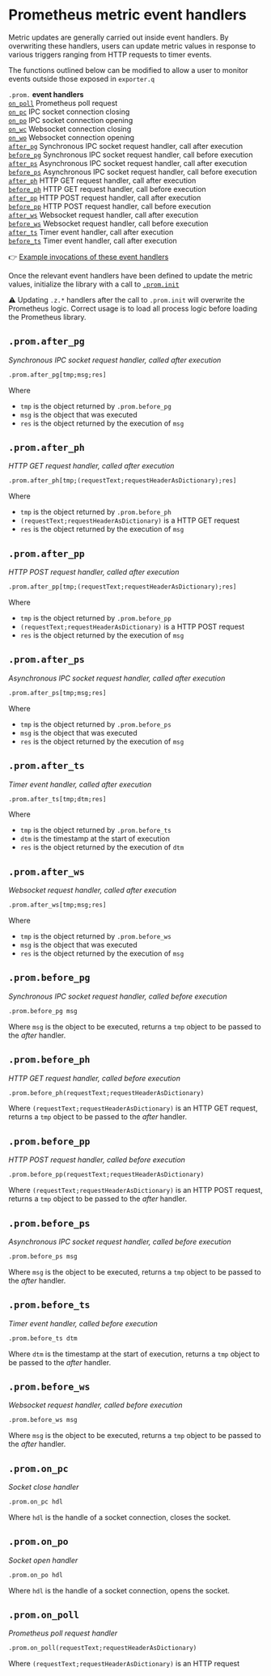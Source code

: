 # Prometheus metric event handlers 


Metric updates are generally carried out inside event handlers. By overwriting these handlers, users can update metric values in response to various triggers ranging from HTTP requests to timer events.

The functions outlined below can be modified to allow a user to monitor events outside those exposed in `exporter.q` 

`.prom.`      **event handlers**<br>
[`on_poll`](#promon_poll)      Prometheus poll request<br>
[`on_pc`](#promon_pc)        IPC socket connection closing<br>
[`on_po`](#promon_po)        IPC socket connection opening<br>
[`on_wc`](#promon_wc)        Websocket connection closing<br>
[`on_wo`](#promon_wo)        Websocket connection opening<br>
[`after_pg`](#promafer_pg)      Synchronous IPC socket request handler, call after execution<br>
[`before_pg`](#prombefore_pg)    Synchronous IPC socket request handler, call before execution<br>
[`after_ps`](#promafter_ps)     Asynchronous IPC socket request handler, call after execution<br>
[`before_ps`](#prombefore_ps)    Asynchronous IPC socket request handler, call before execution<br>
[`after_ph`](#promafter_ph)     HTTP GET request handler, call after execution<br>
[`before_ph`](#prombefore_ph)    HTTP GET request handler, call before execution<br>
[`after_pp`](#promafter_pp)     HTTP POST request handler, call after execution<br>
[`before_pp`](#prombefore_pp)    HTTP POST request handler, call before execution<br>
[`after_ws`](#promafter_ws)     Websocket request handler, call after execution<br>
[`before_ws`](#prombefore_ws)    Websocket request handler, call before execution<br>
[`after_ts`](#promafter_ts)     Timer event handler, call after execution<br>
[`before_ts`](#prombefore_ts)    Timer event handler, call after execution

:point_right:
[Example invocations of these event handlers](../examples/kdb_user_example.q)

Once the relevant event handlers have been defined to update the metric values, initialize the library with a call to [`.prom.init`](reference.md#initialize-library)

:warning: 
Updating `.z.*` handlers after the call to `.prom.init` will overwrite the Prometheus logic. 
Correct usage is to load all process logic before loading the Prometheus library. 


## `.prom.after_pg`

_Synchronous IPC socket request handler, called after execution_

```txt
.prom.after_pg[tmp;msg;res]
```


Where

-   `tmp` is the object returned by `.prom.before_pg`
-   `msg` is the object that was executed
-   `res` is the object returned by the execution of `msg` 


## `.prom.after_ph`

_HTTP GET request handler, called after execution_

```txt
.prom.after_ph[tmp;(requestText;requestHeaderAsDictionary);res]
```


Where

-   `tmp` is the object returned by `.prom.before_ph`
-   `(requestText;requestHeaderAsDictionary)` is a HTTP GET request
-   `res` is the object returned by the execution of `msg` 


## `.prom.after_pp`

_HTTP POST request handler, called after execution_

```txt
.prom.after_pp[tmp;(requestText;requestHeaderAsDictionary);res]
```


Where

-   `tmp` is the object returned by `.prom.before_pp`
-   `(requestText;requestHeaderAsDictionary)` is a HTTP POST request
-   `res` is the object returned by the execution of `msg` 


## `.prom.after_ps`

_Asynchronous IPC socket request handler, called after execution_

```txt
.prom.after_ps[tmp;msg;res]
```


Where

-   `tmp` is the object returned by `.prom.before_ps`
-   `msg` is the object that was executed
-   `res` is the object returned by the execution of `msg` 


## `.prom.after_ts`

_Timer event handler, called after execution_

```txt
.prom.after_ts[tmp;dtm;res]
```


Where

-   `tmp` is the object returned by `.prom.before_ts`
-   `dtm` is the timestamp at the start of execution
-   `res` is the object returned by the execution of `dtm` 


## `.prom.after_ws`

_Websocket request handler, called after execution_

```txt
.prom.after_ws[tmp;msg;res]
```


Where

-   `tmp` is the object returned by `.prom.before_ws`
-   `msg` is the object that was executed
-   `res` is the object returned by the execution of `msg` 


## `.prom.before_pg`

_Synchronous IPC socket request handler, called before execution_

```txt
.prom.before_pg msg
```


Where `msg` is the object to be executed, returns a `tmp` object to be passed to the _after_ handler.


## `.prom.before_ph`

_HTTP GET request handler, called before execution_

```txt
.prom.before_ph(requestText;requestHeaderAsDictionary)
```


Where `(requestText;requestHeaderAsDictionary)` is an HTTP GET request, returns a `tmp` object to be passed to the _after_ handler.


## `.prom.before_pp`

_HTTP POST request handler, called before execution_

```txt
.prom.before_pp(requestText;requestHeaderAsDictionary)
```


Where `(requestText;requestHeaderAsDictionary)` is an HTTP POST request, returns a `tmp` object to be passed to the _after_ handler.


## `.prom.before_ps`

_Asynchronous IPC socket request handler, called before execution_

```txt
.prom.before_ps msg
```


Where `msg` is the object to be executed, returns a `tmp` object to be passed to the _after_ handler.


## `.prom.before_ts`

_Timer event handler, called before execution_

```txt
.prom.before_ts dtm
```


Where `dtm` is the timestamp at the start of execution, returns a `tmp` object to be passed to the _after_ handler.


## `.prom.before_ws`

_Websocket request handler, called before execution_

```txt
.prom.before_ws msg
```


Where `msg` is the object to be executed, returns a `tmp` object to be passed to the _after_ handler.


## `.prom.on_pc`

_Socket close handler_

```txt
.prom.on_pc hdl
```


Where `hdl` is the handle of a socket connection, closes the socket.


## `.prom.on_po`

_Socket open handler_

```txt
.prom.on_po hdl
```


Where `hdl` is the handle of a socket connection, opens the socket.


## `.prom.on_poll`

_Prometheus poll request handler_

```txt
.prom.on_poll(requestText;requestHeaderAsDictionary)
```

Where `(requestText;requestHeaderAsDictionary)` is an HTTP request

